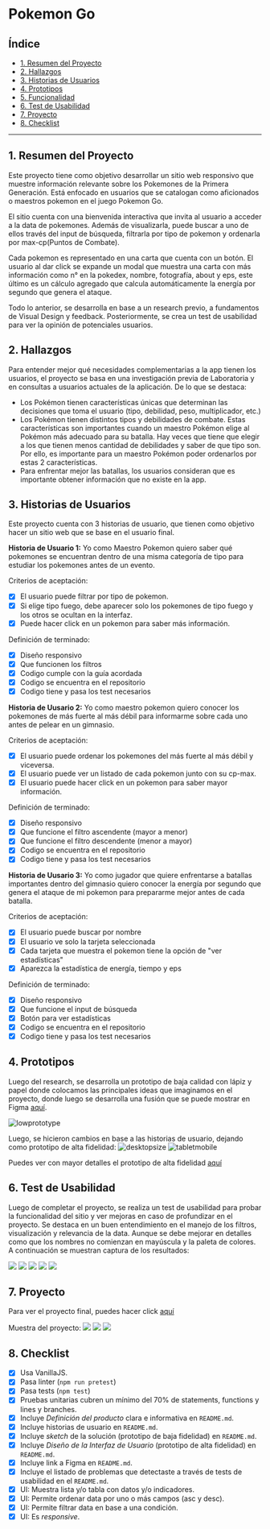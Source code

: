 # Pokemon Go

## Índice

* [1. Resumen del Proyecto](#1-resumen-del-proyecto)
* [2. Hallazgos](#2-hallazgos)
* [3. Historias de Usuarios](#3-historias-de-usuarios)
* [4. Prototipos](#4-prototipos)
* [5. Funcionalidad](#5-funcionalidad)
* [6. Test de Usabilidad](#6-test-de-usabilidad)
* [7. Proyecto](#7-proyecto)
* [8. Checklist](#8-checklist)

***

## 1. Resumen del Proyecto

Este proyecto tiene como objetivo desarrollar un sitio web responsivo que muestre información relevante sobre los Pokemones de la Primera Generación. Está enfocado en usuarios que se catalogan como aficionados o maestros pokemon en el juego Pokemon Go. 

El sitio cuenta con una bienvenida interactiva que invita al usuario a acceder a la data de pokemones. Además de visualizarla, puede buscar a uno de ellos través del input de búsqueda, filtrarla por tipo de pokemon y ordenarla por max-cp(Puntos de Combate). 

Cada pokemon es representado en una carta que cuenta con un botón. El usuario al dar click se expande un modal que muestra una carta con más información como n° en la pokedex, nombre, fotografía, about y eps, este último es un cálculo agregado que calcula automáticamente la energía por segundo que genera el ataque. 

Todo lo anterior, se desarrolla en base a un research previo, a fundamentos de Visual Design y feedback. Posteriormente, se crea un test de usabilidad para ver la opinión de potenciales usuarios.    

## 2. Hallazgos

Para entender mejor qué necesidades complementarias a la app tienen los
usuarios, el proyecto se basa en una investigación previa de Laboratoria y en consultas a usuarios actuales de la aplicación. De lo que se destaca:  

- Los Pokémon tienen características únicas que determinan las decisiones que
  toma el usuario (tipo, debilidad, peso, multiplicador, etc.)
- Los Pokémon tienen distintos tipos y debilidades de combate. Estas
  características son importantes cuando un maestro Pokémon elige al Pokémon
  más adecuado para su batalla. Hay veces que tiene que elegir a los que
  tienen menos cantidad de debilidades y saber de que tipo son. Por ello, es
  importante para un maestro Pokémon poder ordenarlos por estas 2
  características.
- Para enfrentar mejor las batallas, los usuarios consideran que es importante obtener información que no existe en la app. 


## 3. Historias de Usuarios

Este proyecto cuenta con 3 historias de usuario, que tienen como objetivo hacer un sitio web que se base en el usuario final.

**Historia de Usuario 1:**
  Yo como Maestro Pokemon quiero saber qué pokemones se encuentran dentro de una misma categoría de tipo para estudiar los pokemones antes de un evento. 

  Criterios de aceptación: 
  * [x] El usuario puede filtrar por tipo de pokemon.
  * [x] Si elige tipo fuego, debe aparecer solo los pokemones de tipo fuego y los otros se ocultan en la interfaz.
  * [x] Puede hacer click en un pokemon para saber más información. 

  Definición de terminado:
  * [x] Diseño responsivo
  * [x] Que funcionen los filtros
  * [x] Codigo cumple con la guía acordada
  * [x] Codigo se encuentra en el repositorio
  * [x] Codigo tiene y pasa los test necesarios

**Historia de Uusario 2:**
  Yo como maestro pokemon quiero conocer los pokemones de más fuerte al más débil para informarme sobre cada uno antes de pelear en un gimnasio. 

  Criterios de aceptación:
  * [x] El usuario puede ordenar los pokemones del más fuerte al más débil y viceversa.
  * [x] El usuario puede ver un listado de cada pokemon junto con su cp-max.
  * [x] El usuario puede hacer click en un pokemon para saber mayor información.

  Definición de terminado:
  * [x] Diseño responsivo
  * [x] Que funcione el filtro ascendente (mayor a menor)
  * [x] Que funcione el filtro descendente (menor a mayor)
  * [x] Codigo se encuentra en el repositorio
  * [x] Codigo tiene y pasa los test necesarios

**Historia de Uusario 3:**
  Yo como jugador que quiere enfrentarse a batallas importantes dentro del gimnasio quiero conocer la energía por segundo que genera el ataque de mi pokemon para prepararme mejor antes de cada batalla. 

  Criterios de aceptación:
  * [x] El usuario puede buscar por nombre
  * [x] El usuario ve solo la tarjeta seleccionada 
  * [x] Cada tarjeta que muestra el pokemon tiene la opción de "ver estadísticas"
  * [x] Aparezca la estadística de energía, tiempo y eps

  Definición de terminado:
  * [x] Diseño responsivo
  * [x] Que funcione el input de búsqueda
  * [x] Botón para ver estadísticas
  * [x] Codigo se encuentra en el repositorio
  * [x] Codigo tiene y pasa los test necesarios

## 4. Prototipos
  
  Luego del research, se desarrolla un prototipo de baja calidad con lápiz y papel donde colocamos las principales ideas que imaginamos en el proyecto, donde luego se desarrolla una fusión que se puede mostrar en Figma [aquí](https://www.figma.com/file/UScyGw3XaBn2wp063kscqe/Low-Prototype-Data-Lovers?type=design&t=N144o8PrZEcKNQ2n-0).

  ![lowprototype](src/img/lowprototype.jpeg)

  Luego, se hicieron cambios en base a las historias de usuario, dejando como prototipo de alta fidelidad:
  ![desktopsize](src/img/desktop.png)
  ![tabletmobile](src/img/tabletmobile.png)

  Puedes ver con mayor detalles el prototipo de alta fidelidad [aquí](https://www.figma.com/file/jOcDABLVVvg3UWZtTKaPDb/High-Prototype-Data-Lovers?type=design&node-id=0-1&t=Oh4NP6cl3LUJdkOz-0)

## 6. Test de Usabilidad

  Luego de completar el proyecto, se realiza un test de usabilidad para probar la funcionalidad del sitio y ver mejoras en caso de profundizar en el proyecto. Se destaca en un buen entendimiento en el manejo de los filtros, visualización y relevancia de la data. Aunque se debe mejorar en detalles como que los nombres no comienzan en mayúscula y la paleta de colores. A continuación se muestran captura de los resultados:
  
  ![](src/img/resultadouno.png)
  ![](src/img/resultadodos.png)
  ![](src/img/resultadotres.png)
  ![](src/img/resultadocuatro.png)
  ![](src/img/resultadocinco.png)

## 7. Proyecto

  Para ver el proyecto final, puedes hacer click [aquí]()

  Muestra del proyecto:
  ![](src/img/imagenindex.png)
  ![](src/img/imagenhomepng.png)
  ![](src/img/imagenmodalhome.png)

## 8. Checklist

* [x] Usa VanillaJS.
* [x] Pasa linter (`npm run pretest`)
* [x] Pasa tests (`npm test`)
* [x] Pruebas unitarias cubren un mínimo del 70% de statements, functions y
  lines y branches.
* [x] Incluye _Definición del producto_ clara e informativa en `README.md`.
* [x] Incluye historias de usuario en `README.md`.
* [x] Incluye _sketch_ de la solución (prototipo de baja fidelidad) en
  `README.md`.
* [x] Incluye _Diseño de la Interfaz de Usuario_ (prototipo de alta fidelidad)
  en `README.md`.
* [x] Incluye link a Figma en `README.md`.
* [x] Incluye el listado de problemas que detectaste a través de tests de
  usabilidad en el `README.md`.
* [x] UI: Muestra lista y/o tabla con datos y/o indicadores.
* [x] UI: Permite ordenar data por uno o más campos (asc y desc).
* [x] UI: Permite filtrar data en base a una condición.
* [x] UI: Es _responsive_.

